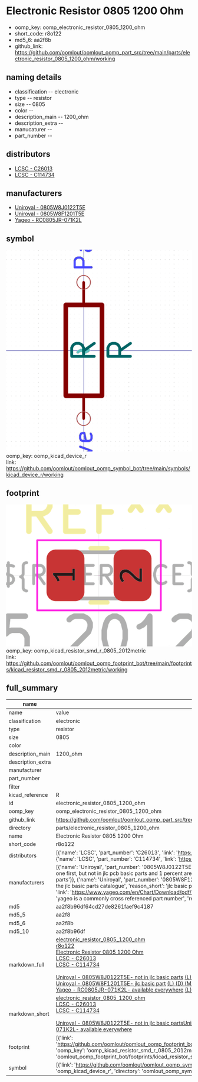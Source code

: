 # Electronic Resistor 0805 1200 Ohm

  
* oomp_key: oomp_electronic_resistor_0805_1200_ohm 
* short_code: r8o122
* md5_6: aa2f8b  
* github_link: https://github.com/oomlout/oomlout_oomp_part_src/tree/main/parts/electronic_resistor_0805_1200_ohm/working  
## naming details
* classification -- electronic
* type -- resistor
* size -- 0805
* color -- 
* description_main -- 1200_ohm
* description_extra -- 
* manucaturer -- 
* part_number -- 

## distributors
* [LCSC - C26013](https://lcsc.com/product-detail/C26013.html)  
* [LCSC - C114734](https://lcsc.com/product-detail/C114734.html)  

## manufacturers
* [Uniroyal - 0805W8J0122T5E]()  
* [Uniroyal - 0805W8F1201T5E]()  
* [Yageo - RC0805JR-071K2L](https://www.yageo.com/en/Chart/Download/pdf/RC0805JR-071K2L)  

## symbol

![](symbol/0/working/working_600.png)  
oomp_key: oomp_kicad_device_r  
link: https://github.com/oomlout/oomlout_oomp_symbol_bot/tree/main/symbols/kicad_device_r/working  

## footprint

![](footprint/0/working/working_600.png)  
oomp_key: oomp_kicad_resistor_smd_r_0805_2012metric  
link: https://github.com/oomlout/oomlout_oomp_footprint_bot/tree/main/footprints/kicad_resistor_smd_r_0805_2012metric/working  

## full_summary
| name | value | 
| --- | --- | 
| name | value | 
| classification | electronic | 
| type | resistor | 
| size | 0805 | 
| color |  | 
| description_main | 1200_ohm | 
| description_extra |  | 
| manufacturer |  | 
| part_number |  | 
| filter |  | 
| kicad_reference | R | 
| id | electronic_resistor_0805_1200_ohm | 
| oomp_key | oomp_electronic_resistor_0805_1200_ohm | 
| github_link | https://github.com/oomlout/oomlout_oomp_part_src/tree/main/parts/electronic_resistor_0805_1200_ohm/working | 
| directory | parts/electronic_resistor_0805_1200_ohm | 
| name | Electronic Resistor 0805 1200 Ohm | 
| short_code | r8o122 | 
| distributors | [{'name': 'LCSC', 'part_number': 'C26013', 'link': 'https://lcsc.com/product-detail/C26013.html', 'id': 'distributor_lcsc'}, {'name': 'LCSC', 'part_number': 'C114734', 'link': 'https://lcsc.com/product-detail/C114734.html', 'id': 'distributor_lcsc'}] | 
| manufacturers | [{'name': 'Uniroyal', 'part_number': '0805W8J0122T5E', 'link': '', 'id': 'manufacturer_uniroyal', 'note': {'reason': 'did this one first, but not in jlc pcb basic parts and 1 percent are and they are the same price', 'reason_short': 'not in jlc basic parts'}}, {'name': 'Uniroyal', 'part_number': '0805W8F1201T5E', 'link': '', 'id': 'manufacturer_uniroyal', 'note': {'reason': 'in the jlc basic parts catalogue', 'reason_short': 'jlc basic part'}}, {'name': 'Yageo', 'part_number': 'RC0805JR-071K2L', 'link': 'https://www.yageo.com/en/Chart/Download/pdf/RC0805JR-071K2L', 'id': 'manufacturer_yageo', 'note': {'reason': 'yageo is a commonly cross referenced part number', 'reason_short': 'available everywhere'}}] | 
| md5 | aa2f8b96df64cd27de8261faef9c4187 | 
| md5_5 | aa2f8 | 
| md5_6 | aa2f8b | 
| md5_10 | aa2f8b96df | 
| markdown_full | [electronic_resistor_0805_1200_ohm](https://github.com/oomlout/oomlout_oomp_part_src/tree/main/parts/electronic_resistor_0805_1200_ohm/working)<br>[r8o122](https://github.com/oomlout/oomlout_oomp_part_src/tree/main/parts/electronic_resistor_0805_1200_ohm/working)<br>[Electronic Resistor 0805 1200 Ohm](https://github.com/oomlout/oomlout_oomp_part_src/tree/main/parts/electronic_resistor_0805_1200_ohm/working)<br>[LCSC - C26013<br>](https://lcsc.com/product-detail/C26013.html)[LCSC - C114734<br>](https://lcsc.com/product-detail/C114734.html)<br>[Uniroyal - 0805W8J0122T5E- not in jlc basic parts]() [(L)  ](https://www.lcsc.com/search?q=0805W8J0122T5E)[(D)  ](https://www.digikey.com/en/products?keywords=0805W8J0122T5E)[(M)  ](https://www.mouser.com/Search/Refine?Keyword=0805W8J0122T5E)[(N)  ](https://www.newark.com/search?st=0805W8J0122T5E)[(SZ)  ](https://so.szlcsc.com/global.html?k=0805W8J0122T5E)<br>[Uniroyal - 0805W8F1201T5E- jlc basic part]() [(L)  ](https://www.lcsc.com/search?q=0805W8F1201T5E)[(D)  ](https://www.digikey.com/en/products?keywords=0805W8F1201T5E)[(M)  ](https://www.mouser.com/Search/Refine?Keyword=0805W8F1201T5E)[(N)  ](https://www.newark.com/search?st=0805W8F1201T5E)[(SZ)  ](https://so.szlcsc.com/global.html?k=0805W8F1201T5E)<br>[Yageo - RC0805JR-071K2L- available everywhere](https://www.yageo.com/en/Chart/Download/pdf/RC0805JR-071K2L) [(L)  ](https://www.lcsc.com/search?q=RC0805JR-071K2L)[(D)  ](https://www.digikey.com/en/products?keywords=RC0805JR-071K2L)[(M)  ](https://www.mouser.com/Search/Refine?Keyword=RC0805JR-071K2L)[(N)  ](https://www.newark.com/search?st=RC0805JR-071K2L)[(SZ)  ](https://so.szlcsc.com/global.html?k=RC0805JR-071K2L)<br> | 
| markdown_short | [electronic_resistor_0805_1200_ohm](https://github.com/oomlout/oomlout_oomp_part_src/tree/main/parts/electronic_resistor_0805_1200_ohm/working)<br>[LCSC - C26013<br>](https://lcsc.com/product-detail/C26013.html)[LCSC - C114734<br>](https://lcsc.com/product-detail/C114734.html)<br>[Uniroyal - 0805W8J0122T5E- not in jlc basic parts]()[Uniroyal - 0805W8F1201T5E- jlc basic part]()[Yageo - RC0805JR-071K2L- available everywhere](https://www.yageo.com/en/Chart/Download/pdf/RC0805JR-071K2L) | 
| footprint | [{'link': 'https://github.com/oomlout/oomlout_oomp_footprint_bot/tree/main/foootprntss/kicad_resistor_smd_r_0805_2012metric', 'oomp_key': 'oomp_kicad_resistor_smd_r_0805_2012metric', 'directory': 'oomlout_oomp_footprint_bot/footprints/kicad_resistor_smd_r_0805_2012metric//working/working.kicad_mod'}] | 
| symbol | [{'link': 'https://github.com/oomlout/oomlout_oomp_symbol_bot/tree/main/symbols/kicad_device_r', 'oomp_key': 'oomp_kicad_device_r', 'directory': 'oomlout_oomp_symbol_bot/symbols/kicad_device_r//working/working.kicad_sym'}] | 
